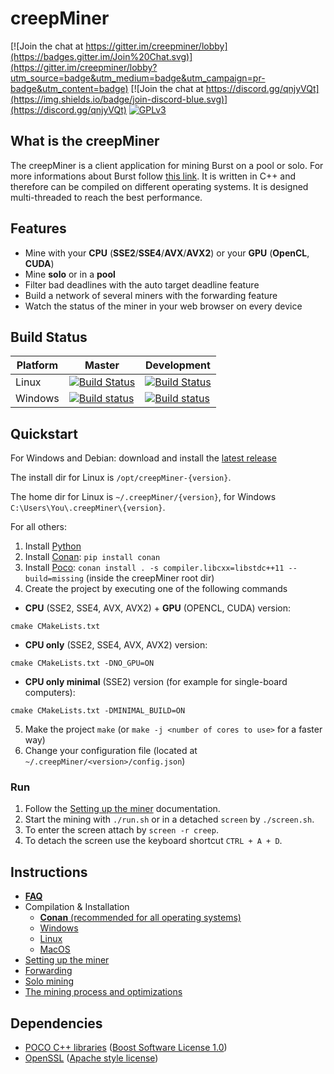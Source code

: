 creepMiner
===========

[![Join the chat at https://gitter.im/creepminer/lobby](https://badges.gitter.im/Join%20Chat.svg)](https://gitter.im/creepminer/lobby?utm_source=badge&utm_medium=badge&utm_campaign=pr-badge&utm_content=badge)
[![Join the chat at https://discord.gg/qnjyVQt](https://img.shields.io/badge/join-discord-blue.svg)](https://discord.gg/qnjyVQt)
[![GPLv3](https://img.shields.io/badge/license-GPLv3-red.svg)](LICENSE.md)

## What is the creepMiner

The creepMiner is a client application for mining Burst on a pool or solo. For more informations about Burst follow [this link](https://www.burst-team.us/).
It is written in C++ and therefore can be compiled on different operating systems.
It is designed multi-threaded to reach the best performance.

## Features

- Mine with your **CPU** (__SSE2__/__SSE4__/__AVX__/__AVX2__) or your **GPU** (__OpenCL__, __CUDA__)
- Mine **solo** or in a **pool**
- Filter bad deadlines with the auto target deadline feature
- Build a network of several miners with the forwarding feature
- Watch the status of the miner in your web browser on every device

## Build Status

| Platform | Master | Development |
| -------- | ------ | ----------- |
|   Linux   | [![Build Status](https://travis-ci.org/Creepsky/creepMiner.svg?branch=master)](https://travis-ci.org/Creepsky/creepMiner) | [![Build Status](https://travis-ci.org/Creepsky/creepMiner.svg?branch=development)](https://travis-ci.org/Creepsky/creepMiner) |
|   Windows   | [![Build status](https://ci.appveyor.com/api/projects/status/8c4pu0t70riqydny/branch/master?svg=true)](https://ci.appveyor.com/project/Creepsky75522/creepminer/branch/master) | [![Build status](https://ci.appveyor.com/api/projects/status/8c4pu0t70riqydny/branch/master?svg=true)](https://ci.appveyor.com/project/Creepsky75522/creepminer/branch/development) |

## Quickstart

For Windows and Debian: download and install the [latest release](https://github.com/Creepsky/creepMiner/releases/latest)

The install dir for Linux is `/opt/creepMiner-{version}`.

The home dir for Linux is `~/.creepMiner/{version}`, for Windows `C:\Users\You\.creepMiner\{version}`.

For all others:
1. Install [Python](https://www.python.org/)
2. Install [Conan](https://conan.io/downloads): `pip install conan`
3. Install [Poco](https://pocoproject.org/download/index.html): `conan install . -s compiler.libcxx=libstdc++11 --build=missing` (inside the creepMiner root dir)
4. Create the project by executing one of the following commands
- **CPU** (SSE2, SSE4, AVX, AVX2) + **GPU** (OPENCL, CUDA) version: 
```
cmake CMakeLists.txt
```
- **CPU only** (SSE2, SSE4, AVX, AVX2) version:
```
cmake CMakeLists.txt -DNO_GPU=ON
```
- **CPU only minimal** (SSE2) version (for example for single-board computers):
```
cmake CMakeLists.txt -DMINIMAL_BUILD=ON
```
5. Make the project `make` (or `make -j <number of cores to use>` for a faster way)
6. Change your configuration file (located at `~/.creepMiner/<version>/config.json`)

### Run

1. Follow the [Setting up the miner](https://github.com/Creepsky/creepMiner/wiki/Setting-up-the-miner) documentation.
2. Start the mining with `./run.sh` or in a detached `screen` by `./screen.sh`.
3. To enter the screen attach by `screen -r creep`.
4. To detach the screen use the keyboard shortcut `CTRL + A + D`.

## Instructions

- [**FAQ**](https://github.com/Creepsky/creepMiner/wiki/FAQ)
- Compilation & Installation
    - [**Conan** (recommended for all operating systems)](https://github.com/Creepsky/creepMiner/wiki/Compilation-&-Installation-with-Conan)
    - [Windows](https://github.com/Creepsky/creepMiner/wiki/Compilation-&-Installation-on-Windows)
    - [Linux](https://github.com/Creepsky/creepMiner/wiki/Compilation-&-Installation-on-Linux)
    - [MacOS](https://github.com/Creepsky/creepMiner/wiki/Compilation-&-Installation-on-macOS)
- [Setting up the miner](https://github.com/Creepsky/creepMiner/wiki/Setting-up-the-miner)
- [Forwarding](https://github.com/Creepsky/creepMiner/wiki/Forwarding)
- [Solo mining](https://github.com/Creepsky/creepMiner/wiki/Solo-mining)
- [The mining process and optimizations](https://github.com/Creepsky/creepMiner/wiki/The-mining-process-and-optimizations)

## Dependencies

- [POCO C++ libraries](https://pocoproject.org) ([Boost Software License 1.0](https://pocoproject.org/license.html))
- [OpenSSL](https://www.openssl.org) ([Apache style license](https://www.openssl.org/source/license.html))
